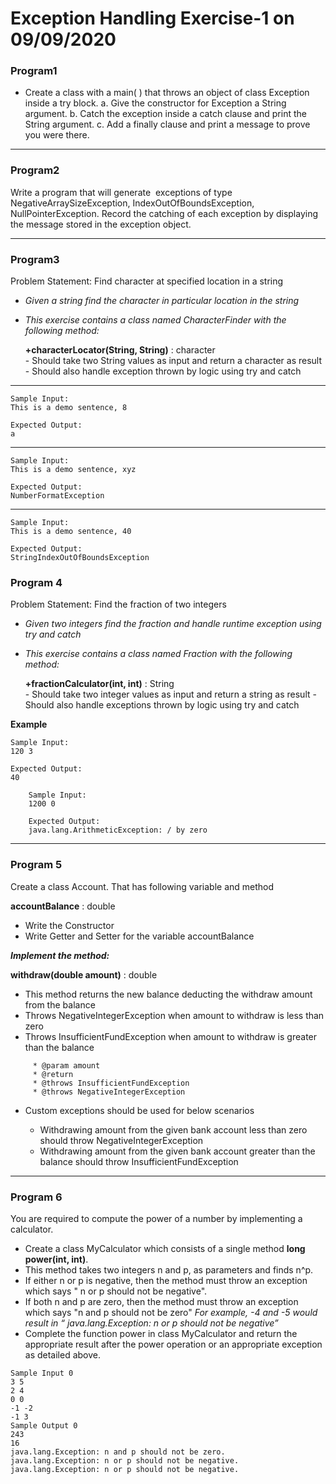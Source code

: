 # Exception Handling Exercise-1 on 09/09/2020


### Program1
- Create a class with a main( ) that throws an object of class Exception inside a try block.
a. Give the constructor for Exception a ​ String​ argument.
b. Catch the exception inside a catch clause and print the ​ String​ argument.
c. Add a finally clause and print a message to prove you were there.
---
### Program2
Write a program that will generate ​ exceptions​ of type NegativeArraySizeException,
IndexOutOfBoundsException, NullPointerException. Record the catching of each exception by displaying the message stored in the exception object.

---
### Program3
Problem Statement: Find character at specified location in a string

- *Given a string find the character in particular location in the string*

- *This exercise contains a class named CharacterFinder with the following method:*

     **+characterLocator(String, String)** : character  
         - Should take two String values as input and return a character as result
         - Should also handle exception thrown by logic using try and catch 

----
    Sample Input:
    This is a demo sentence, 8    
    
    Expected Output:
    a
--------------------------------------------------------
    Sample Input:
    This is a demo sentence, xyz
        
    Expected Output:
    NumberFormatException
--------------------------------------------------------

    Sample Input:
    This is a demo sentence, 40
        
    Expected Output:
    StringIndexOutOfBoundsException



### Program 4
 Problem Statement: Find the fraction of two integers

- *Given two integers find the fraction and handle runtime exception using try and catch*

- *This exercise contains a class named Fraction with the following method:*

     **+fractionCalculator(int, int)** : String  
         - Should take two integer values as input and return a string as result
         - Should also handle exceptions thrown by logic using try and catch 

 **Example**
    
    Sample Input:
    120 3       
    
    Expected Output:
    40
```
    Sample Input:
    1200 0
        
    Expected Output:
    java.lang.ArithmeticException: / by zero
```
---
### Program 5
Create a class Account. That has following variable and method

   **accountBalance** : double
- Write the Constructor
- Write Getter and Setter for the variable accountBalance

***Implement the method:***

**withdraw(double amount)** : double
	
 - This method returns the new balance deducting the withdraw amount from the balance
 - Throws NegativeIntegerException when amount to withdraw is less than zero
- Throws InsufficientFundException when amount to withdraw is greater than the balance
```
     * @param amount
     * @return
     * @throws InsufficientFundException
     * @throws NegativeIntegerException
```
- Custom exceptions should be used for below scenarios
            
	 - Withdrawing amount from the given bank account less than zero should throw NegativeIntegerException
	-	Withdrawing amount from the given bank account greater than the balance should throw InsufficientFundException

---
     

### Program 6
You are required to compute the power of a number by implementing a calculator.
- Create a class MyCalculator which consists of a single method **long power(int, int)**.
- This method takes two integers n  and p, as parameters and finds n^p. 
- If either n or p  is negative, then the method must throw an exception which says  " n or p should not be negative".
- If both n and p  are zero, then the method must throw an exception which says  "n and p should not be zero"
*For example, -4 and -5 would result in “ java.lang.Exception: n or p should not be negative”*
- Complete the function power in class MyCalculator and return the appropriate result after the power operation or an appropriate exception as detailed above.

```
Sample Input 0
3 5
2 4
0 0
-1 -2
-1 3
Sample Output 0
243
16
java.lang.Exception: n and p should not be zero.
java.lang.Exception: n or p should not be negative.
java.lang.Exception: n or p should not be negative.
```
